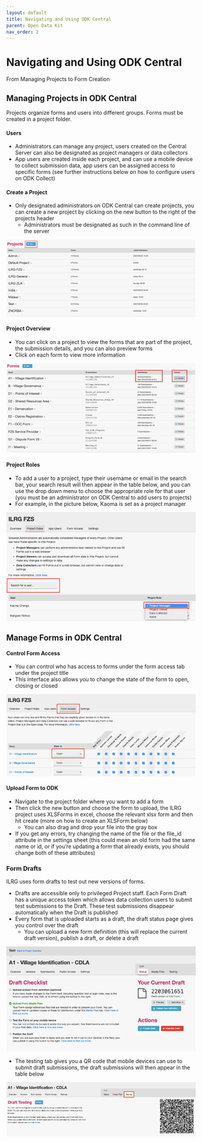 ```yaml
---
layout: default
title: Navigating and Using ODK Central
parent: Open Data Kit
nav_order: 2
---
```

# Navigating and Using ODK Central
From Managing Projects to Form Creation

## Managing Projects in ODK Central
Projects organize forms and users into different groups. Forms must be created in a project folder.

#### **Users**
- Administrators can manage any project, users created on the Central Server can also be designated as project managers or data collectors
- App users are created inside each project, and can use a mobile device to collect submission data, app users can be assigned access to specific forms (see further instructions below on how to configure users on ODK Collect)

#### **Create a Project**
- Only designated administrators on ODK Central can create projects, you can create a new project by clicking on the new button to the right of the projects header
    - Administrators must be designated as such in the command line of the server

![UsingODKOne](ODKAssets/UsingODKOne.png)
#### **Project Overview**
- You can click on a project to view the forms that are part of the project, the submission details, and you can also preview forms
- Click on each form to view more information

![UsingODKTwo](ODKAssets/UsingODKTwo.png)
#### **Project Roles**
- To add a user to a project, type their username or email in the search bar, your search result will then appear in the table below, and you can use the drop down menu to choose the appropriate role for that user (you must be an administrator on ODK Central to add users to projects)
- For example, in the picture below, Kaoma is set as a project manager

![UsingODKThree](ODKAssets/UsingODKThree.png)

## Manage Forms in ODK Central
#### **Control Form Access**
- You can control who has access to forms under the form access tab under the project title
- This interface also allows you to change the state of the form to open, closing or closed

![UsingODKFour](ODKAssets/UsingODKFour.png)
#### **Upload Form to ODK**
- Navigate to the project folder where you want to add a form
- Then click the new button and choose the form to upload, the ILRG project uses XLSForms in excel, choose the relevant xlsx form and then hit create (more on how to create an XLSForm below)
    - You can also drag and drop your file into the gray box
- If you get any errors, try changing the name of the file or the file_id attribute in the settings sheet (this could mean an old form had the same name or id, or if you’re updating a form that already exists, you should change both of these attributes)

### Form Drafts
ILRG uses form drafts to test out new versions of forms.
- Drafts are accessible only to privileged Project staff. Each Form Draft has a unique access token which allows data collection users to submit test submissions to the Draft. These test submissions disappear automatically when the Draft is published
- Every form that is uploaded starts as a draft, the draft status page gives you control over the draft
    - You can upload a new form definition (this will replace the current draft version), publish a draft, or delete a draft

![UsingODKFive](ODKAssets/UsingODKFive.png)
- The testing tab gives you a QR code that mobile devices can use to submit draft submissions, the draft submissions will then appear in the table below

![UsingODKSix](ODKAssets/UsingODKSix.png)
